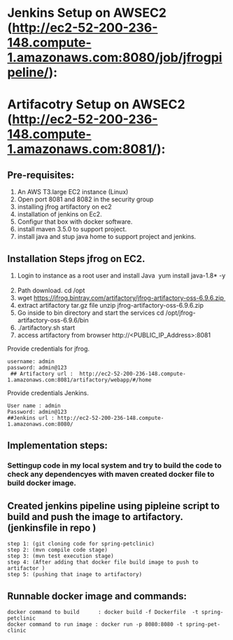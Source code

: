 
# Jenkins Setup on AWSEC2 (http://ec2-52-200-236-148.compute-1.amazonaws.com:8080/job/jfrogpipeline/):
# Artifacotry Setup on AWSEC2 (http://ec2-52-200-236-148.compute-1.amazonaws.com:8081/):

## Pre-requisites:
1. An AWS T3.large EC2 instance (Linux)
2. Open port 8081 and 8082 in the security group
3. installing jfrog artifactory on ec2
4. installation of jenkins on Ec2.
5. Configur that box with docker software.
6. install maven 3.5.0 to support project.
7. install java and stup java home to support project and jenkins.


## Installation Steps jfrog on EC2.
1. Login to instance as a root user and install Java  yum install java-1.8* -y  
2. Path download. cd /opt 
3. wget https://jfrog.bintray.com/artifactory/jfrog-artifactory-oss-6.9.6.zip 
4. extract artifactory tar.gz file unzip jfrog-artifactory-oss-6.9.6.zip 
5. Go inside to bin directory and start the services cd /opt/jfrog-artifactory-oss-6.9.6/bin
6. ./artifactory.sh start 
7. access artifactory from browser http://<PUBLIC_IP_Address>:8081  

Provide credentials for jfrog. 
```
username: admin
password: admin@123
 ## Artifactory url :  http://ec2-52-200-236-148.compute-1.amazonaws.com:8081/artifactory/webapp/#/home 
```
 
Provide credentials Jenkins.
```
User name : admin
Password: admin@123
##Jenkins url : http://ec2-52-200-236-148.compute-1.amazonaws.com:8080/
```
## Implementation steps:

### Settingup code in my local system and try to build the code to check any dependencyes with maven created docker file to build docker image.

## Created jenkins pipeline using pipleine script to build and push the image to artifactory.(jenkinsfile in repo )
```
step 1: (git cloning code for spring-petclinic)
step 2: (mvn compile code stage)
step 3: (mvn test execution stage)
step 4: (After adding that docker file build image to push to artifactor )
step 5: (pushing that inage to artifactory)
```

## Runnable docker image and commands: 
```
docker command to build      : docker build -f Dockerfile  -t spring-petclinic
docker command to run image : docker run -p 8080:8080 -t spring-pet-clinic

```

